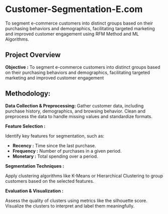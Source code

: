 # Customer-Segmentation-E.com
To segment e-commerce customers into distinct groups based on their purchasing behaviors and demographics, facilitating targeted marketing and improved customer engagement using RFM Method and ML Algorithms.

## Project Overview
**Objective :** 
To segment e-commerce customers into distinct groups based on their purchasing behaviors and demographics, facilitating targeted marketing and improved customer engagement

## Methodology:
**Data Collection & Preprocessing:** 
Gather customer data, including purchase history, demographics, and browsing behavior. Clean and preprocess the data to handle missing values and standardize formats.

**Feature Selection :** 

Identify key features for segmentation, such as:
- **Recency :** Time since the last purchase.
- **Frequency :** Number of purchases in a given period.
- **Monetary :** Total spending over a period.

**Segmentation Techniques :**

Apply clustering algorithms like K-Means or Hierarchical Clustering to group customers based on the selected features.

**Evaluation & Visualization :** 

Assess the quality of clusters using metrics like the silhouette score. Visualize the clusters to interpret and label them meaningfully.
